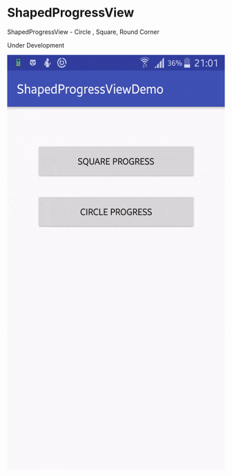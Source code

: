 # ShapedProgressView
ShapedProgressView - Circle , Square, Round Corner


Under Development


<img src ="screenProgressView.gif" width="540" height="960">
